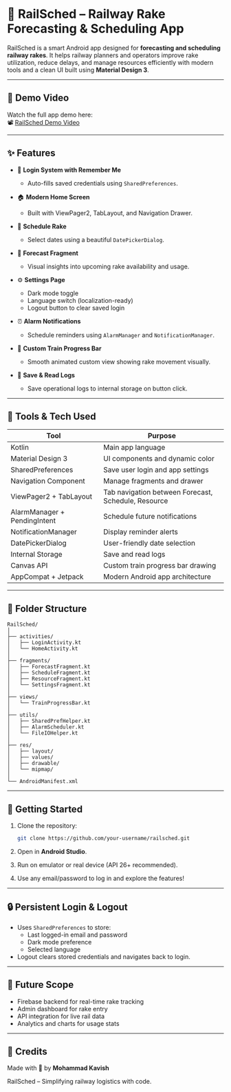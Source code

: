 
# 🚆 RailSched – Railway Rake Forecasting & Scheduling App

RailSched is a smart Android app designed for **forecasting and scheduling railway rakes**. It helps railway planners and operators improve rake utilization, reduce delays, and manage resources efficiently with modern tools and a clean UI built using **Material Design 3**.

---

## 🎥 Demo Video

Watch the full app demo here:  
📽️ [RailSched Demo Video](https://drive.google.com/file/d/1PiqPMoGB9ggq5W1SmmHF-Bztc0xzF5YL/view?usp=sharing)

---

## ✨ Features

- 🔐 **Login System with Remember Me**
  - Auto-fills saved credentials using `SharedPreferences`.

- 🏠 **Modern Home Screen**
  - Built with ViewPager2, TabLayout, and Navigation Drawer.

- 📅 **Schedule Rake**
  - Select dates using a beautiful `DatePickerDialog`.

- 🔮 **Forecast Fragment**
  - Visual insights into upcoming rake availability and usage.

- ⚙️ **Settings Page**
  - Dark mode toggle  
  - Language switch (localization-ready)  
  - Logout button to clear saved login

- ⏰ **Alarm Notifications**
  - Schedule reminders using `AlarmManager` and `NotificationManager`.

- 🚉 **Custom Train Progress Bar**
  - Smooth animated custom view showing rake movement visually.

- 💾 **Save & Read Logs**
  - Save operational logs to internal storage on button click.

---

## 🧰 Tools & Tech Used

| Tool | Purpose |
|------|---------|
| Kotlin | Main app language |
| Material Design 3 | UI components and dynamic color |
| SharedPreferences | Save user login and app settings |
| Navigation Component | Manage fragments and drawer |
| ViewPager2 + TabLayout | Tab navigation between Forecast, Schedule, Resource |
| AlarmManager + PendingIntent | Schedule future notifications |
| NotificationManager | Display reminder alerts |
| DatePickerDialog | User-friendly date selection |
| Internal Storage | Save and read logs |
| Canvas API | Custom train progress bar drawing |
| AppCompat + Jetpack | Modern Android app architecture |

---

## 📁 Folder Structure

```
RailSched/
│
├── activities/
│   ├── LoginActivity.kt
│   └── HomeActivity.kt
│
├── fragments/
│   ├── ForecastFragment.kt
│   ├── ScheduleFragment.kt
│   ├── ResourceFragment.kt
│   └── SettingsFragment.kt
│
├── views/
│   └── TrainProgressBar.kt
│
├── utils/
│   ├── SharedPrefHelper.kt
│   ├── AlarmScheduler.kt
│   └── FileIOHelper.kt
│
├── res/
│   ├── layout/
│   ├── values/
│   ├── drawable/
│   └── mipmap/
│
└── AndroidManifest.xml
```

---

## 🚀 Getting Started

1. Clone the repository:
   ```bash
   git clone https://github.com/your-username/railsched.git
   ```

2. Open in **Android Studio**.

3. Run on emulator or real device (API 26+ recommended).

4. Use any email/password to log in and explore the features!

---

## 🔒 Persistent Login & Logout

- Uses `SharedPreferences` to store:
  - Last logged-in email and password
  - Dark mode preference
  - Selected language  
- Logout clears stored credentials and navigates back to login.

---

## 📌 Future Scope

- Firebase backend for real-time rake tracking  
- Admin dashboard for rake entry  
- API integration for live rail data  
- Analytics and charts for usage stats

---

## 🙌 Credits

Made with 💙 by **Mohammad Kavish** 

RailSched – Simplifying railway logistics with code.
```
